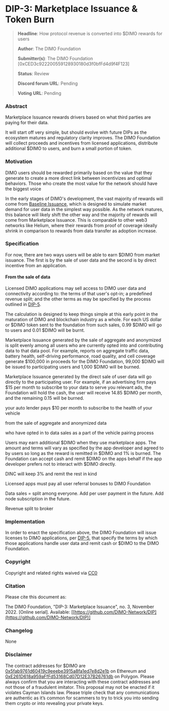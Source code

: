 # DIP-3: Marketplace Issuance & Token Burn

> **Headline**: How protocol revenue is converted into $DIMO rewards for users
>
> **Author**: The DIMO Foundation
>
> **Submitter(s)**: The DIMO Foundation \[0xCED3c922200559128930180d3f0bfFd4d9f4F123]
>
> **Status**: Review
>
> **Discord forum URL**: Pending
>
> **Voting URL**: Pending

### Abstract

Marketplace Issuance rewards drivers based on what third parties are paying for their data.

It will start off very simple, but should evolve with future DIPs as the ecosystem matures and regulatory clarity improves. The DIMO Foundation will collect proceeds and incentives from licensed applications, distribute additional $DIMO to users, and burn a small portion of token.

### Motivation

DIMO users should be rewarded primarily based on the value that they generate to create a more direct link between incentivizes and optimal behaviors. Those who create the most value for the network should have the biggest voice

In the early stages of DIMO's development, the vast majority of rewards will come from [Baseline Issuance](dip-2-baseline-issuance.md), which is designed to simulate market demand for user data in the simplest way possible. As the network matures, this balance will likely shift the other way and the majority of rewards will come from Marketplace Issuance. This is comparable to other web3 networks like Helium, where their rewards from proof of coverage ideally shrink in comparison to rewards from data transfer as adoption increase.

### Specification

For now, there are two ways users will be able to earn $DIMO from market issuance. The first is by the sale of user data and the second is by direct incentive from an application.

#### **From the sale of data**

Licensed DIMO applications may sell access to DIMO user data and connectivity according to: the terms of that user's opt-in; a predefined revenue split; and the other terms as may be specified by the process outlined in [DIP-5](dip-5-app-ecosystem.md).

The calculation is designed to keep things simple at this early point in the maturation of DIMO and blockchain industry as a whole. For each US dollar or $DIMO token sent to the foundation from such sales, 0.99 $DIMO will go to users and 0.01 $DIMO will be burnt.

Marketplace Issuance generated by the sale of aggregate and anonymized is split evenly among all users who are currently opted into and contributing data to that data pool. For example, reports on aggregate traffic data, battery health, self-driving performance, road quality, and cell coverage generate $100,000 in proceeds for the DIMO Foundation, 99,000 $DIMO will be issued to participating users and 1,000 $DIMO will be burned.

Marketplace Issuance generated by the direct sale of user data will go directly to the participating user. For example, if an advertising firm pays $15 per month to subscribe to your data to serve you relevant ads, the Foundation will hold the cash, the user will receive 14.85 $DIMO per month, and the remaining 0.15 will be burned.

your auto lender pays $10 per month to subscribe to the health of your vehicle

from the sale of aggregate and anonymized data

who have opted in to data sales as a part of the vehicle pairing process

Users may earn additional $DIMO when they use marketplace apps. The amount and terms will vary as specified by the app developer and agreed to by users so long as the reward is remitted in $DIMO and 1% is burned. The Foundation can accept cash and remit $DIMO on the apps behalf if the app developer prefers not to interact with $DIMO directly.

DINC will keep 3% and remit the rest in kind

Licensed apps must pay all user referral bonuses to DIMO Foundation

Data sales = split among everyone. Add per user payment in the future. Add node subscription in the future.

Revenue split to broker

### Implementation

In order to enact the specification above, the DIMO Foundation will issue licenses to DIMO applications, per [DIP-5](dip-5-app-ecosystem.md), that specify the terms by which those applications handle user data and remit cash or $DIMO to the DIMO Foundation.

### Copyright

Copyright and related rights waived via [CC0](https://creativecommons.org/publicdomain/zero/1.0)

### Citation

Please cite this document as:

The DIMO Foundation, "DIP-3: Marketplace Issuance", no. 3, November 2022. \[Online serial]. Available: \[[https://github.com/DIMO-Network/DIP](https://github.com/DIMO-Network/DIP)]

### Changelog

None

### Disclaimer

The contract addresses for $DIMO are [0x5fab9761d60419c9eeebe3915a8fa1ed7e8d2e1b](https://etherscan.io/token/0x5fab9761d60419c9eeebe3915a8fa1ed7e8d2e1b) on Ethereum and [0xE261D618a959aFfFd53168Cd07D12E37B26761db](https://polygonscan.com/token/0xE261D618a959aFfFd53168Cd07D12E37B26761db) on Polygon. Please always confirm that you are interacting with these contract addresses and not those of a fraudulent imitator. This proposal may not be enacted if it violates Cayman Islands law. Please triple check that any communications are authentic as it’s common for scammers to try to trick you into sending them crypto or into revealing your private keys.
